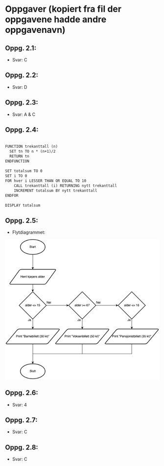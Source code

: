 # Oppgaver (kopiert fra fil der oppgavene hadde andre oppgavenavn)

## Oppg. 2.1:
- Svar: C

## Oppg. 2.2:
- Svar: D

## Oppg. 2.3:
- Svar: A & C

## Oppg. 2.4:
```pseudo

FUNCTION trekanttall (n)
  SET tn TO n * (n+1)/2
  RETURN tn
ENDFUNCTION

SET totalsum TO 0
SET i TO 0
FOR hver i LESSER THAN OR EQUAL TO 10
    CALL trekanttall (i) RETURNING nytt trekanttall
    INCREMENT totalsum BY nytt trekanttall
ENDFOR

DISPLAY totalsum
```

## Oppg. 2.5:
- Flytdiagrammet:

![flytdiagram](oppg-7-flytdiagram.png)

## Oppg. 2.6:
- Svar: 4

## Oppg. 2.7:
- Svar: C

## Oppg. 2.8:
- Svar: C
